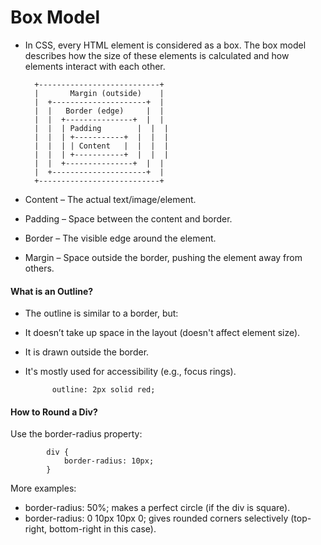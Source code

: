 # Box Model 
- In CSS, every HTML element is considered as a box. The box model describes how the size of these elements is calculated and how elements interact with each other.

        +---------------------------+
        |       Margin (outside)    |
        |  +---------------------+  |
        |  |   Border (edge)     |  |
        |  |  +---------------+  |  |
        |  |  | Padding        |  |  |
        |  |  | +-----------+  |  |  |
        |  |  | | Content   |  |  |  |
        |  |  | +-----------+  |  |  |
        |  |  +---------------+  |  |
        |  +---------------------+  |
        +---------------------------+

- Content – The actual text/image/element.

- Padding – Space between the content and border.

- Border – The visible edge around the element.

- Margin – Space outside the border, pushing the element away from others.


#### What is an Outline?
- The outline is similar to a border, but:
- It doesn’t take up space in the layout (doesn't affect element size).
- It is drawn outside the border.
- It's mostly used for accessibility (e.g., focus rings).

            outline: 2px solid red;

#### How to Round a Div?
Use the border-radius property:

            div {
                border-radius: 10px;
            }

More examples:
- border-radius: 50%; makes a perfect circle (if the div is square).
- border-radius: 0 10px 10px 0; gives rounded corners selectively (top-right, bottom-right in this case).